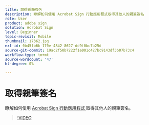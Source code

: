 ```yaml
---
title: 取得親筆簽名
description: 瞭解如何使用 Acrobat Sign 行動應用程式取得其他人的親筆簽名
role: User
product: adobe sign
solution: Acrobat Sign
level: Beginner
topic-revisit: Mobile
thumbnail: 17362.jpg
exl-id: 0b45fb6b-170e-4842-8627-dd9f0bc7b25d
source-git-commit: 19ac2f50b7222f1e001c427bc9143df3b07b73c4
workflow-type: tm+mt
source-wordcount: '47'
ht-degree: 0%

---
```


# 取得親筆簽名

瞭解如何使用 [ Acrobat Sign 行動應用程式 ](https://experienceleague.adobe.com/docs/document-cloud-learn/sign-learning-hub/mobile/mobile-overview.html) 取得其他人的親筆簽名。

>[!VIDEO](https://video.tv.adobe.com/v/345169?hidetitle=true)
